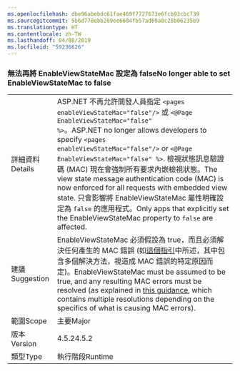 ```yaml
---
ms.openlocfilehash: dbe96abebdc61fae469f7727673e6fcb93cbc739
ms.sourcegitcommit: 5b6d778ebb269ee6684fb57ad69a8c28b06235b9
ms.translationtype: HT
ms.contentlocale: zh-TW
ms.lasthandoff: 04/08/2019
ms.locfileid: "59236626"
---
```

### <a name="no-longer-able-to-set-enableviewstatemac-to-false"></a><span data-ttu-id="1e934-101">無法再將 EnableViewStateMac 設定為 false</span><span class="sxs-lookup"><span data-stu-id="1e934-101">No longer able to set EnableViewStateMac to false</span></span>

|   |   |
|---|---|
|<span data-ttu-id="1e934-102">詳細資料</span><span class="sxs-lookup"><span data-stu-id="1e934-102">Details</span></span>|<span data-ttu-id="1e934-103">ASP.NET 不再允許開發人員指定 <code>&lt;pages enableViewStateMac=&quot;false&quot;/&gt;</code> 或 <code>&lt;@Page EnableViewStateMac=&quot;false&quot; %&gt;</code>。</span><span class="sxs-lookup"><span data-stu-id="1e934-103">ASP.NET no longer allows developers to specify <code>&lt;pages enableViewStateMac=&quot;false&quot;/&gt;</code> or <code>&lt;@Page EnableViewStateMac=&quot;false&quot; %&gt;</code>.</span></span> <span data-ttu-id="1e934-104">檢視狀態訊息驗證碼 (MAC) 現在會強制所有要求內嵌檢視狀態。</span><span class="sxs-lookup"><span data-stu-id="1e934-104">The view state message authentication code (MAC) is now enforced for all requests with embedded view state.</span></span> <span data-ttu-id="1e934-105">只會影響將 EnableViewStateMac 屬性明確設定為 <code>false</code> 的應用程式。</span><span class="sxs-lookup"><span data-stu-id="1e934-105">Only apps that explicitly set the EnableViewStateMac property to <code>false</code> are affected.</span></span>|
|<span data-ttu-id="1e934-106">建議</span><span class="sxs-lookup"><span data-stu-id="1e934-106">Suggestion</span></span>|<span data-ttu-id="1e934-107">EnableViewStateMac 必須假設為 true，而且必須解決任何產生的 MAC 錯誤 (如[這個指引](https://support.microsoft.com/kb/2915218)中所述，其中包含多個解決方法，視造成 MAC 錯誤的特定原因而定)。</span><span class="sxs-lookup"><span data-stu-id="1e934-107">EnableViewStateMac must be assumed to be true, and any resulting MAC errors must be resolved (as explained in [this guidance](https://support.microsoft.com/kb/2915218), which contains multiple resolutions depending on the specifics of what is causing MAC errors).</span></span>|
|<span data-ttu-id="1e934-108">範圍</span><span class="sxs-lookup"><span data-stu-id="1e934-108">Scope</span></span>|<span data-ttu-id="1e934-109">主要</span><span class="sxs-lookup"><span data-stu-id="1e934-109">Major</span></span>|
|<span data-ttu-id="1e934-110">版本</span><span class="sxs-lookup"><span data-stu-id="1e934-110">Version</span></span>|<span data-ttu-id="1e934-111">4.5.2</span><span class="sxs-lookup"><span data-stu-id="1e934-111">4.5.2</span></span>|
|<span data-ttu-id="1e934-112">類型</span><span class="sxs-lookup"><span data-stu-id="1e934-112">Type</span></span>|<span data-ttu-id="1e934-113">執行階段</span><span class="sxs-lookup"><span data-stu-id="1e934-113">Runtime</span></span>|
